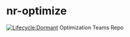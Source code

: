 # nr-optimize
[![Lifecycle:Dormant](https://img.shields.io/badge/Lifecycle-Dormant-ff7f2a)](<Redirect-URL>)
Optimization Teams Repo
